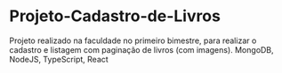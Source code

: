 # Projeto-Cadastro-de-Livros
Projeto realizado na faculdade no primeiro bimestre, para realizar o cadastro e listagem com paginação de livros (com imagens). MongoDB, NodeJS, TypeScript, React
